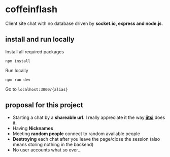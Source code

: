 # coffeinflash

Client site chat with no database driven by **socket.io, express and node.js**.

## install and run locally

Install all required packages

```npm install```

Run locally

```npm run dev```

Go to `localhost:3000/{alias}`

## proposal for this project

- Starting a chat by a **shareable url**. I really appreciate it the way [**jitsi**](https://meet.jit.si/) does it.
- Having **Nicknames**
- Meeting **random people** connect to random available people
- **Destroying** each chat after you leave the page/close the session (also means storing nothing in the backend)
- No user accounts what so ever...
